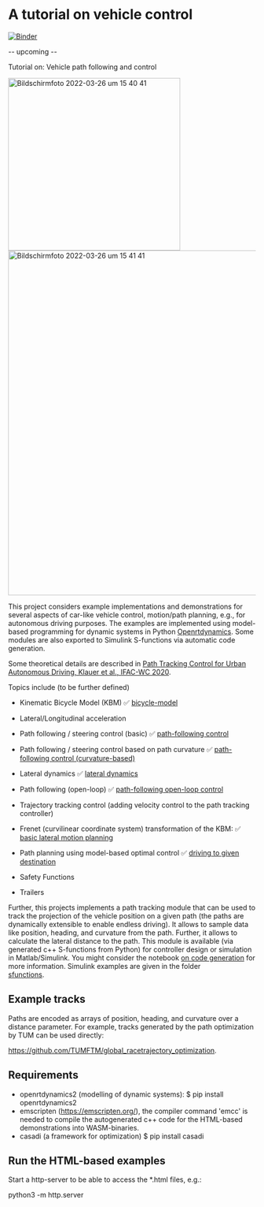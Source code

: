 # A tutorial on vehicle control

[![Binder](https://mybinder.org/badge_logo.svg)](https://mybinder.org/v2/gh/christianausb/vehicleControl/HEAD)

-- upcoming --

Tutorial on: Vehicle path following and control

<img width="350" alt="Bildschirmfoto 2022-03-26 um 15 40 41" src="https://user-images.githubusercontent.com/4620523/160244474-e3a5005c-a445-4bdd-86d9-21cc6ecdd610.png"><img width="700" alt="Bildschirmfoto 2022-03-26 um 15 41 41" src="https://user-images.githubusercontent.com/4620523/160244501-a0db5bda-5c9b-4d05-bf5e-419f2cf07a92.png">



This project considers example implementations and demonstrations for several aspects of car-like vehicle control, motion/path planning, e.g., for autonomous driving purposes. The examples are implemented using model-based programming for dynamic systems in Python [Openrtdynamics](https://github.com/OpenRTDynamics/openrtdynamics2). Some modules are also exported to Simulink S-functions via automatic code generation.

Some theoretical details are described in [Path Tracking Control for Urban Autonomous Driving, Klauer et al., IFAC-WC 2020](https://www.sciencedirect.com/science/article/pii/S2405896320333218).

Topics include (to be further defined)

- Kinematic Bicycle Model (KBM) ✅ [bicycle-model](https://christianausb.github.io/vehicleControl/bicycle_model.html) 

- Lateral/Longitudinal acceleration

- Path following / steering control (basic)  ✅ [path-following control](https://christianausb.github.io/vehicleControl/path_following_control.html) 

- Path following / steering control based on path curvature ✅ [path-following control (curvature-based)](https://christianausb.github.io/vehicleControl/path_curvature_following_control.html) 

- Lateral dynamics ✅ [lateral dynamics](https://christianausb.github.io/vehicleControl/path_following_lateral_dynamics.html) 

- Path following (open-loop) ✅ [path-following open-loop control](https://christianausb.github.io/vehicleControl/path_following_open_loop_control.html) 

- Trajectory tracking control (adding velocity control to the path tracking controller)
- Frenet (curvilinear coordinate system) transformation of the KBM: ✅ [basic lateral motion planning](https://github.com/christianausb/vehicleControl/blob/main/lateral_path_transformation.ipynb) 
- Path planning using model-based optimal control ✅ [driving to given destination](https://github.com/christianausb/vehicleControl/blob/main/path_planning_to_goal.ipynb)
- Safety Functions
- Trailers

Further, this projects implements a path tracking module that can be used to track the projection of the vehicle position on a given path (the paths are dynamically extensible to enable endless driving). It allows to sample data like position, heading, and curvature from the path. Further, it allows to calculate the lateral distance to the path. This module is available (via generated c++ S-functions from Python) for controller design or simulation in Matlab/Simulink. You might consider the notebook [on code generation](https://github.com/christianausb/vehicleControl/blob/main/generate_simulink_blocks.ipynb) for more information. Simulink examples are given in the folder  
[sfunctions](https://github.com/christianausb/vehicleControl/blob/main/sfunctions).

Example tracks
--------------

Paths are encoded as arrays of position, heading, and curvature over a distance parameter. For example, tracks generated by the path optimization by TUM can be used directly:  

https://github.com/TUMFTM/global_racetrajectory_optimization.

Requirements
------------

- openrtdynamics2 (modelling of dynamic systems): $ pip install openrtdynamics2
- emscripten (https://emscripten.org/), the compiler command 'emcc' is needed to compile the autogenerated c++ code for the HTML-based demonstrations into WASM-binaries.
- casadi (a framework for optimization) $ pip install casadi


Run the HTML-based examples
---------------------------

Start a http-server to be able to access the *.html files, e.g.:

python3 -m http.server
